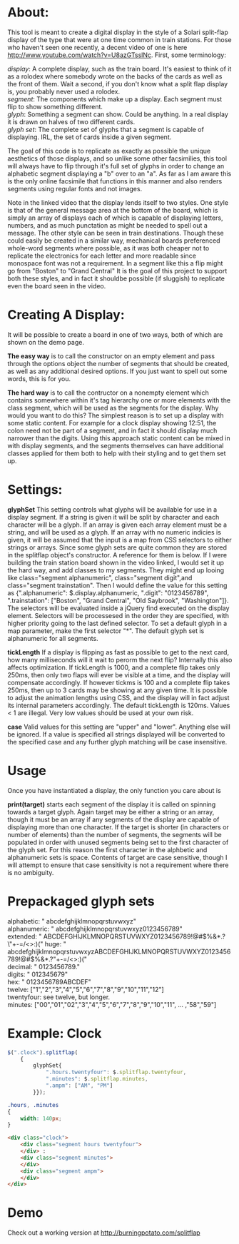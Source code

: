 About:
======

This tool is meant to create a digital display in the style of a Solari split-flap display of the type that were at one time common in train stations. For those who haven't seen one recently, a decent video of one is here http://www.youtube.com/watch?v=U8azGTsslNc. First, some terminology:

*display*: A complete display, such as the train board. It's easiest to think of it as a rolodex where somebody wrote on the backs of the cards as well as the front of them. Wait a second, if you don't know what a split flap display is, you probably never used a rolodex.  
*segment*: The components which make up a display. Each segment must flip to show something different.  
*glyph*: Something a segment can show. Could be anything. In a real display it is drawn on halves of two different cards.  
*glyph set*: The complete set of glyphs that a segment is capable of displaying. IRL, the set of cards inside a given segment.  

The goal of this code is to replicate as exactly as possible the unique aesthetics of those displays, and so unlike some other facsimilies, this tool will always have to flip through it's full set of glyphs in order to change an alphabetic segment displaying a "b" over to an "a". As far as I am aware this is the only online facsimile that functions in this manner and also renders segments using regular fonts and not images.

Note in the linked video that the display lends itself to two styles. One style is that of the general message area at the bottom of the board, which is simply an array of displays each of which is capable of displaying letters, numbers, and as much punctation as might be needed to spell out a message. The other style can be seen in train destinations. Though these could easily be created in a similar way, mechanical boards preferenced whole-word segments where possible, as it was both cheaper not to replicate the electronics for each letter and more readable since monospace font was not a requirement. In a segment like this a flip might go from "Boston" to "Grand Central" It is the goal of this project to support both these styles, and in fact it shouldbe possible (if sluggish) to replicate even the board seen in the video.

Creating A Display:
=================

It will be possible to create a board in one of two ways, both of which are shown on the demo page.

**The easy way** is to call the constructor on an empty element and pass through the options object the number of segments that should be created, as well as any additional desired options. If you just want to spell out some words, this is for you.

**The hard way** is to call the contructor on a nonempty element which contains somewhere within it's tag hierarchy one or more elements with the class segment, which will be used as the segments for the display. Why would you want to do this? The simplest reason is to set up a display with some static content. For example for a clock display showing 12:51, the colon need not be part of a segment, and in fact it should display much narrower than the digits. Using this approach static content can be mixed in with display segments, and the segments themselves can have additional classes applied for them both to help with their styling and to get them set up.

Settings:
=========

**glyphSet** This setting controls what glyphs will be available for use in a display segment. If a string is given it will be split by character and each character will be a glyph. If an array is given each array element must be a string, and will be used as a glyph. If an array with no numeric indicies is given, it will be assumed that the input is a map from CSS selectors to either strings or arrays. Since some glyph sets are quite common they are stored in the splitflap object's constructor. A reference for them is below. If I were building the train station board shown in the video linked, I would set it up the hard way, and add classes to my segments. They might end up looing like class="segment alphanumeric", class="segment digit",and class="segment trainstation". Then I would define the value for this setting as {".alphanumeric": $.display.alphanumeric, ".digit": "0123456789", ".trainstation": ["Boston", "Grand Central", "Old Saybrook", "Washington"]}. The selectors will be evaluated inside a jQuery find executed on the display element. Selectors will be processesed in the order they are specified, with higher priority going to the last defined selector. To set a default glyph in a map parameter, make the first selector "*".
The default glyph set is alphanumeric for all segments.

**tickLength** If a display is flipping as fast as possible to get to the next card, how many milliseconds will it wait to perorm the next flip? Internally this also affects optimization. If tickLength is 1000, and a complete flip takes only 250ms, then only two flaps will ever be visible at a time, and the display will compensate accordingly. If however tickms is 100 and a complete flip takes 250ms, then up to 3 cards may be showing at any given time. It is possible to adjust the animation lengths using CSS, and the display will in fact adjust its internal parameters accordingly.
The default tickLength is 120ms. Values < 1 are illegal. Very low values should be used at your own risk.

**case** Valid values for this setting are "upper" and "lower". Anything else will be ignored. If a value is specified all strings displayed will be converted to the specified case and any further glyph matching will be case insensitive.

Usage
=====

Once you have instantiated a display, the only function you care about is

**print(target)** starts each segment of the display it is called on spinning towards a target glyph. Again target may be either a string or an array, though it must be an array if any segments of the display are capable of displaying more than one character. If the target is shorter (in characters or number of elements) than the number of segments, the segments will be populated in order with unused segments being set to the first character of the glyph set. For this reason the first character in the alphbetic and alphanumeric sets is space. Contents of target are case sensitive, though I will attempt to ensure that case sensitivity is not a requirement where there is no ambiguity.

Prepackaged glyph sets
======================

alphabetic: " abcdefghijklmnopqrstuvwxyz"  
alphanumeric:  " abcdefghijklmnopqrstuvwxyz0123456789"  
extended: " ABCDEFGHIJKLMNOPQRSTUVWXYZ0123456789!@#$%&*.?\"+-=/<>:)("  
huge: " abcdefghijklmnopqrstuvwxyzABCDEFGHIJKLMNOPQRSTUVWXYZ0123456789!@#$%&*.?\"+-=/<>:)("  
decimal: " 0123456789."  
digits: " 012345679"  
hex: " 0123456789ABCDEF"  
twelve: ["1","2","3","4","5","6","7","8","9","10","11","12"]  
twentyfour: see twelve, but longer.  
minutes: ["00","01","02","3","4","5","6","7","8","9","10","11", ... ,"58","59"]

Example: Clock
=======
```javascript
$(".clock").splitflap(
    {
        glyphSet{
            ".hours.twentyfour": $.splitflap.twentyfour,
            ".minutes": $.splitflap.minutes,
            ".ampm": ["AM", "PM"]
        }});
```
```css
.hours, .minutes
{
    width: 140px;
}
```
```html
<div class="clock">
    <div class="segment hours twentyfour">
    </div> :
    <div class="segment minutes">
    </div>
    <div class="segment ampm">
    </div>
</div>
```
Demo
====
Check out a working version at http://burningpotato.com/splitflap
